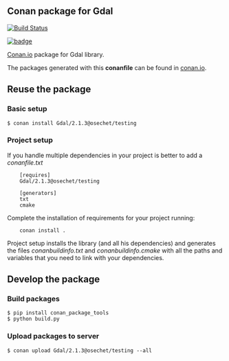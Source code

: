 Conan package for Gdal
--------------------------------------------

[![Build Status](https://travis-ci.org/osechet/conan-gdal.svg?branch=master)](https://travis-ci.org/osechet/conan-gdal)

[![badge](https://img.shields.io/badge/conan.io-Gdal%2F2.1.3-green.svg?logo=data:image/png;base64%2CiVBORw0KGgoAAAANSUhEUgAAAA4AAAAOCAMAAAAolt3jAAAA1VBMVEUAAABhlctjlstkl8tlmMtlmMxlmcxmmcxnmsxpnMxpnM1qnc1sn85voM91oM11oc1xotB2oc56pNF6pNJ2ptJ8ptJ8ptN9ptN8p9N5qNJ9p9N9p9R8qtOBqdSAqtOAqtR%2BrNSCrNJ/rdWDrNWCsNWCsNaJs9eLs9iRvNuVvdyVv9yXwd2Zwt6axN6dxt%2Bfx%2BChyeGiyuGjyuCjyuGly%2BGlzOKmzOGozuKoz%2BKqz%2BOq0OOv1OWw1OWw1eWx1eWy1uay1%2Baz1%2Baz1%2Bez2Oe02Oe12ee22ujUGwH3AAAAAXRSTlMAQObYZgAAAAFiS0dEAIgFHUgAAAAJcEhZcwAACxMAAAsTAQCanBgAAAAHdElNRQfgBQkREyOxFIh/AAAAiklEQVQI12NgAAMbOwY4sLZ2NtQ1coVKWNvoc/Eq8XDr2wB5Ig62ekza9vaOqpK2TpoMzOxaFtwqZua2Bm4makIM7OzMAjoaCqYuxooSUqJALjs7o4yVpbowvzSUy87KqSwmxQfnsrPISyFzWeWAXCkpMaBVIC4bmCsOdgiUKwh3JojLgAQ4ZCE0AMm2D29tZwe6AAAAAElFTkSuQmCC)](http://www.conan.io/source/Gdal/2.1.3/osechet/testing)

[Conan.io](https://conan.io) package for Gdal library.

The packages generated with this **conanfile** can be found in [conan.io](http://www.conan.io/source/Gdal/2.1.3/osechet/testing).

## Reuse the package

### Basic setup

```
$ conan install Gdal/2.1.3@osechet/testing
```

### Project setup

If you handle multiple dependencies in your project is better to add a *conanfile.txt*
```
    [requires]
    Gdal/2.1.3@osechet/testing

    [generators]
    txt
    cmake
```
Complete the installation of requirements for your project running:
```
    conan install .
```
Project setup installs the library (and all his dependencies) and generates the files *conanbuildinfo.txt* and *conanbuildinfo.cmake* with all the paths and variables that you need to link with your dependencies.

## Develop the package

### Build packages

    $ pip install conan_package_tools
    $ python build.py

### Upload packages to server

    $ conan upload Gdal/2.1.3@osechet/testing --all
